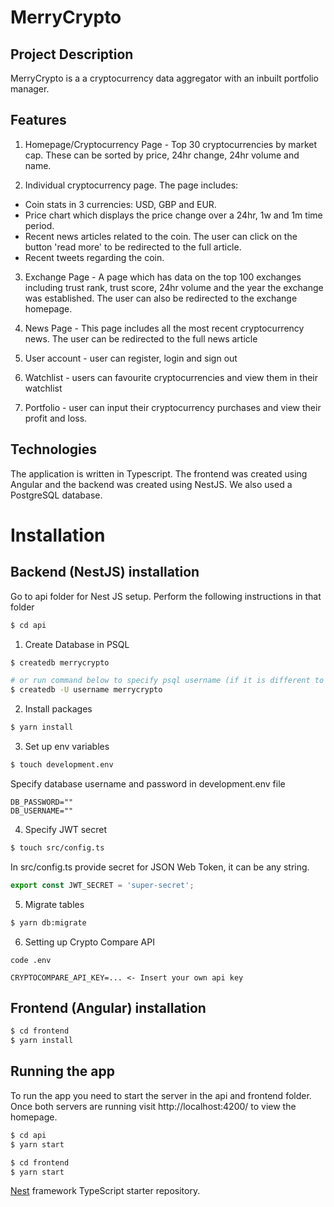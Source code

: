 # MerryCrypto 
## Project Description

MerryCrypto is a a cryptocurrency data aggregator with an inbuilt portfolio manager.

## Features
1. Homepage/Cryptocurrency Page - Top 30 cryptocurrencies by market cap. These can be sorted by price, 24hr change, 24hr volume and name.

2. Individual cryptocurrency page. The page includes:
- Coin stats in 3 currencies: USD, GBP and EUR.
- Price chart which displays the price change over a 24hr, 1w and 1m time period.
- Recent news articles related to the coin. The user can click on the button 'read more' to be redirected to the full article.
- Recent tweets regarding the coin.

3. Exchange Page - A page which has data on the top 100 exchanges including trust rank, trust score, 24hr volume and the year the exchange was established. The user can also be redirected to the exchange homepage.

4. News Page - This page includes all the most recent cryptocurrency news. The user can be redirected to the full news article

5. User account - user can register, login and sign out

6. Watchlist - users can favourite cryptocurrencies and view them in their watchlist

7. Portfolio - user can input their cryptocurrency purchases and view their profit and loss.

## Technologies

The application is written in Typescript. The frontend was created using Angular and the backend was created using NestJS. We also used a PostgreSQL database.

# Installation 
## Backend (NestJS) installation

Go to api folder for Nest JS setup. Perform the following instructions in that folder
```bash
$ cd api
```

1. Create Database in PSQL
```bash
$ createdb merrycrypto

# or run command below to specify psql username (if it is different to mac username)
$ createdb -U username merrycrypto
```
2. Install packages
```bash
$ yarn install
```
3. Set up env variables
```bash
$ touch development.env
```
Specify database username and password in development.env file
```env
DB_PASSWORD=""
DB_USERNAME=""
```
4. Specify JWT secret
```bash
$ touch src/config.ts
```

In src/config.ts provide secret for JSON Web Token, it can be any string.
```ts
export const JWT_SECRET = 'super-secret';
```

5. Migrate tables
```bash
$ yarn db:migrate 
```

6. Setting up Crypto Compare API
```
code .env 

CRYPTOCOMPARE_API_KEY=... <- Insert your own api key

```

## Frontend (Angular) installation
```bash
$ cd frontend
$ yarn install
```


## Running the app
To run the app you need to start the server in the api and frontend folder. Once both servers are running visit http://localhost:4200/ to view the homepage.

```bash
$ cd api
$ yarn start
```
```bash
$ cd frontend
$ yarn start
```





[Nest](https://github.com/nestjs/nest) framework TypeScript starter repository.